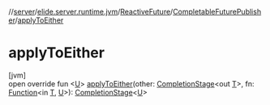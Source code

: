 //[server](../../../../index.md)/[elide.server.runtime.jvm](../../index.md)/[ReactiveFuture](../index.md)/[CompletableFuturePublisher](index.md)/[applyToEither](apply-to-either.md)

# applyToEither

[jvm]\
open override fun &lt;[U](apply-to-either.md)&gt; [applyToEither](apply-to-either.md)(other: [CompletionStage](https://docs.oracle.com/javase/8/docs/api/java/util/concurrent/CompletionStage.html)&lt;out [T](index.md)&gt;, fn: [Function](https://docs.oracle.com/javase/8/docs/api/java/util/function/Function.html)&lt;in [T](index.md), [U](apply-to-either.md)&gt;): [CompletionStage](https://docs.oracle.com/javase/8/docs/api/java/util/concurrent/CompletionStage.html)&lt;[U](apply-to-either.md)&gt;

